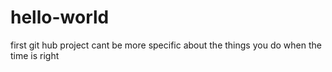 # hello-world
first git hub project
cant be more specific about the things you do when the time is right
